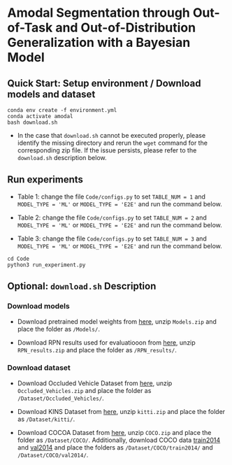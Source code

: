 # Amodal Segmentation through Out-of-Task and Out-of-Distribution Generalization with a Bayesian Model
## Quick Start: Setup environment / Download models and dataset

```
conda env create -f environment.yml
conda activate amodal
bash download.sh
```

* In the case that `download.sh` cannot be executed properly, please identify the missing directory and rerun the `wget` command for the corresponding zip file. If the issue persists, please refer to the `download.sh` description below.

## Run experiments

* Table 1: change the file `Code/configs.py` to set `TABLE_NUM = 1` and `MODEL_TYPE = 'ML'` or `MODEL_TYPE = 'E2E'` and run the command below. 

* Table 2: change the file `Code/configs.py` to set `TABLE_NUM = 2` and `MODEL_TYPE = 'ML'` or `MODEL_TYPE = 'E2E'` and run the command below. 

* Table 3: change the file `Code/configs.py` to set `TABLE_NUM = 3` and `MODEL_TYPE = 'ML'` or `MODEL_TYPE = 'E2E'` and run the command below. 

```
cd Code
python3 run_experiment.py
```

## Optional: `download.sh` Description

### Download models

* Download pretrained model weights from [here](https://drive.google.com/file/d/1Py2nadGXyeNBwPDzrrrPaRsYyy-UVZE9/view?usp=sharing), unzip `Models.zip` and place the folder as `/Models/`.

* Download RPN results used for evaluatiooon from [here](https://drive.google.com/file/d/1SQlYawHkBggs6smS3FGH4nLrfGrp5A-d/view?usp=sharing), unzip `RPN_results.zip` and place the folder as `/RPN_results/`.

### Download dataset

* Download Occluded Vehicle Dataset from [here](https://drive.google.com/file/d/1hx6eErHtuR7TCGlQMyl2_03gXDTQw3Qm/view?usp=sharing), unzip `Occluded_Vehicles.zip` and place the folder as `/Dataset/Occluded_Vehicles/`.

* Download KINS Dataset from [here](https://drive.google.com/file/d/1DeaVbE_CwdIjogIPS3jCRKMOSqTGVloA/view?usp=sharing), unzip `kitti.zip` and place the folder as `/Dataset/kitti/`.

* Download COCOA Dataset from [here](https://drive.google.com/file/d/1n1vvOaT701dAttxxGeMKQa7k9OD_Ds51/view?usp=sharing), unzip `COCO.zip` and place the folder as `/Dataset/COCO/`. Additionally, download COCO data [train2014](http://images.cocodataset.org/zips/train2014.zip) and [val2014](http://images.cocodataset.org/zips/val2014.zip) and place the folders as `/Dataset/COCO/train2014/` and `/Dataset/COCO/val2014/`.



